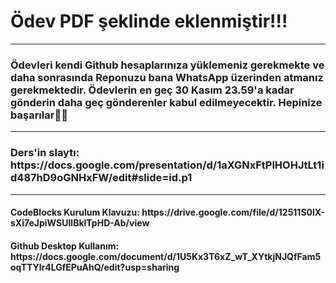 <h1>Ödev PDF şeklinde eklenmiştir!!!</h1>

<hr>
<h3>Ödevleri kendi Github hesaplarınıza yüklemeniz gerekmekte ve daha sonrasında Reponuzu bana WhatsApp üzerinden atmanız gerekmektedir. Ödevlerin en geç 30 Kasım 23.59'a kadar gönderin daha geç gönderenler kabul edilmeyecektir. Hepinize başarılar👋🏻</h3>

<hr>
<h3>Ders'in slaytı: https://docs.google.com/presentation/d/1aXGNxFtPlHOHJtLt1id487hD9oGNHxFW/edit#slide=id.p1</h3>
<hr>

<h4>CodeBlocks Kurulum Klavuzu: https://drive.google.com/file/d/12511S0lX-sXi7eJpiWSUIlBklTpHD-Ab/view</h4>
<h4>Github Desktop Kullanım: https://docs.google.com/document/d/1U5Kx3T6xZ_wT_XYtkjNJQfFam5oqTTYlr4LGfEPuAhQ/edit?usp=sharing </h4>